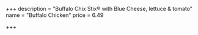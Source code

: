 +++
description = "Buffalo Chix Stix® with Blue Cheese, lettuce & tomato"
name = "Buffalo Chicken"
price = 6.49

+++

